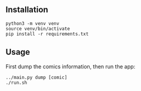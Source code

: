 ## Installation

```
python3 -m venv venv
source venv/bin/activate
pip install -r requirements.txt
```

## Usage

First dump the comics information, then run the app:

```
../main.py dump [comic]
./run.sh
```

